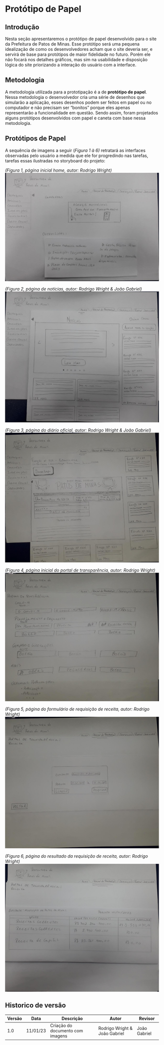 # Protótipo de Papel

## Introdução

Nesta seção apresentaremos o protótipo de papel desenvolvido para o site da Prefeitura de Patos de Minas. Esse protótipo será uma pequena idealização de como os desenvolvedores acham que o site deveria ser, e servirá de base para protótipos de maior fidelidade no futuro. Porém ele não focará nos detalhes gráficos, mas sim na usabilidade e disposição lógica do site priorizando a interação do usuário com a interface.

## Metodologia

A metodologia utilizada para a prototipação é a de **protótipo de papel**. Nessa metodologia o desenvolvedor cria uma série de desenhos que simularão a aplicação, esses desenhos podem ser feitos em papel ou no computador e não precisam ser “bonitos” porque eles apenas representarão a funcionalidade em questão. Sendo assim, foram projetados alguns protótipos desenvolvidos com papel e caneta com base nessa metodologia.

## Protótipos de Papel

A sequência de imagens a seguir (_Figura 1 à 6)_ retratará as interfaces observadas pelo usuário a medida que ele for progredindo nas tarefas, tarefas essas ilustradas no storyboard do projeto:

_(Figura 1, página inicial home, autor: Rodrigo Wright)_
![Figura 1](../../assets/paginaInicial.jpeg)

_(Figura 2, página de notícias, autor: Rodrigo Wright & João Gabriel)_
![Figura 2](../../assets/noticias.jpeg)

_(Figura 3, página do diário oficial, autor: Rodrigo Wright & João Gabriel)_
![Figura 3](../../assets/diarioOficial.jpeg)

_(Figura 4, página inicial do portal de transparência, autor: Rodrigo Wright)_
![Figura 4](../../assets/paginaInicialPortalDeTransparencia.jpeg)

_(Figura 5, página do formulário de requisição de receita, autor: Rodrigo Wright)_
![Figura 5](../../assets/formularioReceita.jpeg)

_(Figura 6, página do resultado da requisição de receita, autor: Rodrigo Wright)_
![Figura 6](../../assets/resultadoReceita.jpeg)

## Historico de versão

| Versão | Data     | Descrição                        | Autor                         | Revisor      |
| ------ | -------- | -------------------------------- | ----------------------------- | ------------ |
| 1.0    | 11/01/23 | Criação do documento com imagens | Rodrigo Wright & João Gabriel | João Gabriel |
